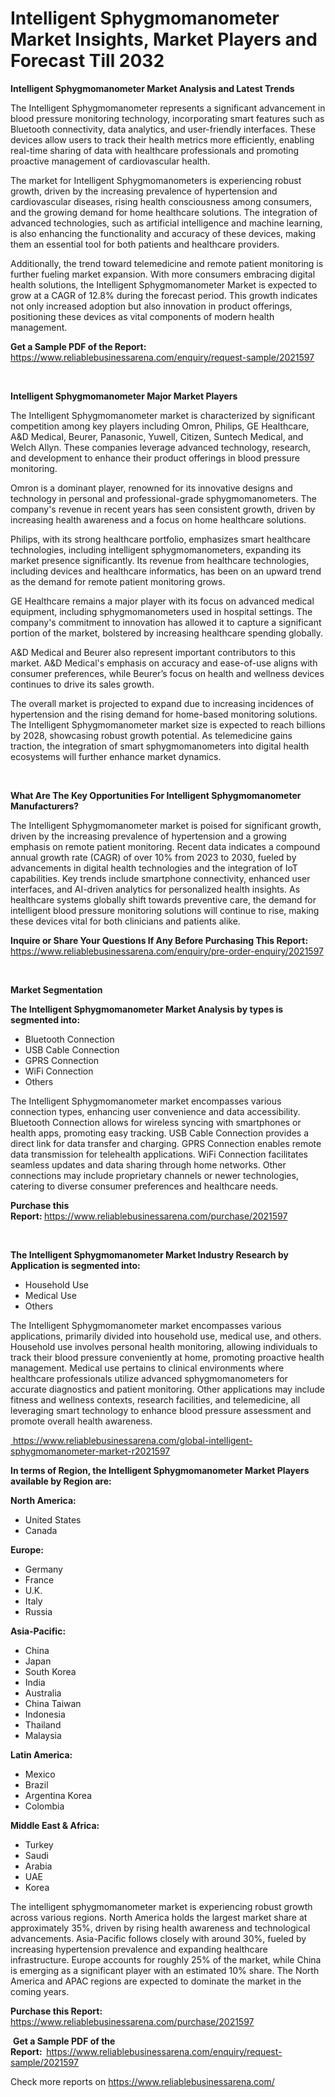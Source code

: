 <p><h1>Intelligent Sphygmomanometer Market Insights, Market Players and Forecast Till 2032</h1></p><p><strong>Intelligent Sphygmomanometer Market Analysis and Latest Trends</strong></p>
<p><p>The Intelligent Sphygmomanometer represents a significant advancement in blood pressure monitoring technology, incorporating smart features such as Bluetooth connectivity, data analytics, and user-friendly interfaces. These devices allow users to track their health metrics more efficiently, enabling real-time sharing of data with healthcare professionals and promoting proactive management of cardiovascular health.</p><p>The market for Intelligent Sphygmomanometers is experiencing robust growth, driven by the increasing prevalence of hypertension and cardiovascular diseases, rising health consciousness among consumers, and the growing demand for home healthcare solutions. The integration of advanced technologies, such as artificial intelligence and machine learning, is also enhancing the functionality and accuracy of these devices, making them an essential tool for both patients and healthcare providers.</p><p>Additionally, the trend toward telemedicine and remote patient monitoring is further fueling market expansion. With more consumers embracing digital health solutions, the Intelligent Sphygmomanometer Market is expected to grow at a CAGR of 12.8% during the forecast period. This growth indicates not only increased adoption but also innovation in product offerings, positioning these devices as vital components of modern health management.</p></p>
<p><strong>Get a Sample PDF of the Report:&nbsp;</strong> <a href="https://www.reliablebusinessarena.com/enquiry/request-sample/2021597?utm_campaign=2475&utm_medium=2&utm_source=Github&utm_content=ia&utm_term=29032025&utm_id=intelligent-sphygmomanometer">https://www.reliablebusinessarena.com/enquiry/request-sample/2021597</a></p>
<p>&nbsp;</p>
<p><strong>Intelligent Sphygmomanometer Major Market Players</strong></p>
<p><p>The Intelligent Sphygmomanometer market is characterized by significant competition among key players including Omron, Philips, GE Healthcare, A&D Medical, Beurer, Panasonic, Yuwell, Citizen, Suntech Medical, and Welch Allyn. These companies leverage advanced technology, research, and development to enhance their product offerings in blood pressure monitoring.</p><p>Omron is a dominant player, renowned for its innovative designs and technology in personal and professional-grade sphygmomanometers. The company's revenue in recent years has seen consistent growth, driven by increasing health awareness and a focus on home healthcare solutions.</p><p>Philips, with its strong healthcare portfolio, emphasizes smart healthcare technologies, including intelligent sphygmomanometers, expanding its market presence significantly. Its revenue from healthcare technologies, including devices and healthcare informatics, has been on an upward trend as the demand for remote patient monitoring grows.</p><p>GE Healthcare remains a major player with its focus on advanced medical equipment, including sphygmomanometers used in hospital settings. The company's commitment to innovation has allowed it to capture a significant portion of the market, bolstered by increasing healthcare spending globally.</p><p>A&D Medical and Beurer also represent important contributors to this market. A&D Medical's emphasis on accuracy and ease-of-use aligns with consumer preferences, while Beurer’s focus on health and wellness devices continues to drive its sales growth.</p><p>The overall market is projected to expand due to increasing incidences of hypertension and the rising demand for home-based monitoring solutions. The Intelligent Sphygmomanometer market size is expected to reach billions by 2028, showcasing robust growth potential. As telemedicine gains traction, the integration of smart sphygmomanometers into digital health ecosystems will further enhance market dynamics.</p></p>
<p>&nbsp;</p>
<p><strong>What Are The Key Opportunities For Intelligent Sphygmomanometer Manufacturers?</strong></p>
<p><p>The Intelligent Sphygmomanometer market is poised for significant growth, driven by the increasing prevalence of hypertension and a growing emphasis on remote patient monitoring. Recent data indicates a compound annual growth rate (CAGR) of over 10% from 2023 to 2030, fueled by advancements in digital health technologies and the integration of IoT capabilities. Key trends include smartphone connectivity, enhanced user interfaces, and AI-driven analytics for personalized health insights. As healthcare systems globally shift towards preventive care, the demand for intelligent blood pressure monitoring solutions will continue to rise, making these devices vital for both clinicians and patients alike.</p></p>
<p><strong>Inquire or Share Your Questions If Any Before Purchasing This Report:</strong> <a href="https://www.reliablebusinessarena.com/enquiry/pre-order-enquiry/2021597?utm_campaign=2475&utm_medium=2&utm_source=Github&utm_content=ia&utm_term=29032025&utm_id=intelligent-sphygmomanometer">https://www.reliablebusinessarena.com/enquiry/pre-order-enquiry/2021597</a></p>
<p>&nbsp;</p>
<p><strong>Market Segmentation</strong></p>
<p><strong>The Intelligent Sphygmomanometer Market Analysis by types is segmented into:</strong></p>
<p><ul><li>Bluetooth Connection</li><li>USB Cable Connection</li><li>GPRS Connection</li><li>WiFi Connection</li><li>Others</li></ul></p>
<p><p>The Intelligent Sphygmomanometer market encompasses various connection types, enhancing user convenience and data accessibility. Bluetooth Connection allows for wireless syncing with smartphones or health apps, promoting easy tracking. USB Cable Connection provides a direct link for data transfer and charging. GPRS Connection enables remote data transmission for telehealth applications. WiFi Connection facilitates seamless updates and data sharing through home networks. Other connections may include proprietary channels or newer technologies, catering to diverse consumer preferences and healthcare needs.</p></p>
<p><strong>Purchase this Report:&nbsp;</strong><a href="https://www.reliablebusinessarena.com/purchase/2021597?utm_campaign=2475&utm_medium=2&utm_source=Github&utm_content=ia&utm_term=29032025&utm_id=intelligent-sphygmomanometer">https://www.reliablebusinessarena.com/purchase/2021597</a></p>
<p>&nbsp;</p>
<p><strong>The Intelligent Sphygmomanometer Market Industry Research by Application is segmented into:</strong></p>
<p><ul><li>Household Use</li><li>Medical Use</li><li>Others</li></ul></p>
<p><p>The Intelligent Sphygmomanometer market encompasses various applications, primarily divided into household use, medical use, and others. Household use involves personal health monitoring, allowing individuals to track their blood pressure conveniently at home, promoting proactive health management. Medical use pertains to clinical environments where healthcare professionals utilize advanced sphygmomanometers for accurate diagnostics and patient monitoring. Other applications may include fitness and wellness contexts, research facilities, and telemedicine, all leveraging smart technology to enhance blood pressure assessment and promote overall health awareness.</p></p>
<p><a href="https://www.reliablebusinessarena.com/global-intelligent-sphygmomanometer-market-r2021597?utm_campaign=2475&utm_medium=2&utm_source=Github&utm_content=ia&utm_term=29032025&utm_id=intelligent-sphygmomanometer">&nbsp;https://www.reliablebusinessarena.com/global-intelligent-sphygmomanometer-market-r2021597</a></p>
<p><strong>In terms of Region, the Intelligent Sphygmomanometer Market Players available by Region are:</strong></p>
<p>
    <p> <strong> North America: </strong>
        <ul>
            <li>United States</li>
            <li>Canada</li>
        </ul>
        </p> 
    <p> <strong> Europe: </strong>
        <ul>
            <li>Germany</li>
            <li>France</li>
            <li>U.K.</li>
            <li>Italy</li>
            <li>Russia</li>
        </ul>
        </p> 
    <p> <strong> Asia-Pacific: </strong>
        <ul>
            <li>China</li>
            <li>Japan</li>
            <li>South Korea</li>
            <li>India</li>
            <li>Australia</li>
            <li>China Taiwan</li>
            <li>Indonesia</li>
            <li>Thailand</li>
            <li>Malaysia</li>
        </ul>
        </p> 
    <p> <strong> Latin America: </strong>
        <ul>
            <li>Mexico</li>
            <li>Brazil</li>
            <li>Argentina Korea</li>
            <li>Colombia</li>
        </ul>
        </p> 
    <p> <strong> Middle East & Africa: </strong>
        <ul>
            <li>Turkey</li>
            <li>Saudi</li>
            <li>Arabia</li>
            <li>UAE</li>
            <li>Korea</li>
        </ul>
    </p>
    </p>
<p><p>The intelligent sphygmomanometer market is experiencing robust growth across various regions. North America holds the largest market share at approximately 35%, driven by rising health awareness and technological advancements. Asia-Pacific follows closely with around 30%, fueled by increasing hypertension prevalence and expanding healthcare infrastructure. Europe accounts for roughly 25% of the market, while China is emerging as a significant player with an estimated 10% share. The North America and APAC regions are expected to dominate the market in the coming years.</p></p>
<p><strong>Purchase this Report: </strong><a href="https://www.reliablebusinessarena.com/purchase/2021597?utm_campaign=2475&utm_medium=2&utm_source=Github&utm_content=ia&utm_term=29032025&utm_id=intelligent-sphygmomanometer">https://www.reliablebusinessarena.com/purchase/2021597</a></p>
<p>&nbsp;<strong>Get a Sample PDF of the Report:&nbsp;&nbsp;</strong><a href="https://www.reliablebusinessarena.com/enquiry/request-sample/2021597?utm_campaign=2475&utm_medium=2&utm_source=Github&utm_content=ia&utm_term=29032025&utm_id=intelligent-sphygmomanometer">https://www.reliablebusinessarena.com/enquiry/request-sample/2021597</a></p>
<p><strong></strong></p>
<p>Check more reports on <a href="https://www.reliablebusinessarena.com/?utm_campaign=2475&utm_medium=2&utm_source=Github&utm_content=ia&utm_term=29032025&utm_id=intelligent-sphygmomanometer">https://www.reliablebusinessarena.com/</a></p>
